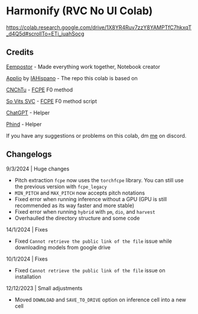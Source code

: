 # **Harmonify (RVC No UI Colab)**
https://colab.research.google.com/drive/1X8YR4Ruv7zzY8YAMPTfC7hkxqT_d4Q5d#scrollTo=ETi_iuahSocg

## **Credits**
[Eempostor](https://discordapp.com/users/818050831034613771) - Made everything work together, Notebook creator

[Applio](https://github.com/IAHispano/Applio-RVC-Fork) by [IAHispano](https://github.com/IAHispano) - The repo this colab is based on

[CNChTu](https://github.com/CNChTu) - [FCPE](https://github.com/CNChTu/FCPE) F0 method

[So Vits SVC](https://github.com/svc-develop-team/so-vits-svc) - [FCPE](https://github.com/CNChTu/FCPE) F0 method script

[ChatGPT](https://chat.openai.com/) - Helper

[Phind](https://www.phind.com/) - Helper

If you have any suggestions or problems on this colab, dm [me](https://discordapp.com/users/818050831034613771) on discord.

## **Changelogs**
9/3/2024 | Huge changes
- Pitch extraction `fcpe` now uses the `torchfcpe` library. You can still use the previous version with `fcpe_legacy`
- `MIN_PITCH` and `MAX_PITCH` now accepts pitch notations
- Fixed error when running inference without a GPU (GPU is still recommended as its way faster and more stable)
- Fixed error when running `hybrid` with `pm`, `dio`, and `harvest`
- Overhaulled the directory structure and some code

14/1/2024 | Fixes
- Fixed `Cannot retrieve the public link of the file` issue while downloading models from google drive

10/1/2024 | Fixes
- Fixed `Cannot retrieve the public link of the file` issue on installation

12/12/2023 | Small adjustments
- Moved `DOWNLOAD` and `SAVE_TO_DRIVE` option on inference cell into a new cell